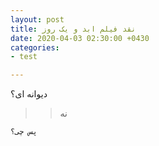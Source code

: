 ```yaml
---
layout: post
title: نقد فیلم ابد و یک روز
date: 2020-04-03 02:30:00 +0430
categories:
- test

---
```

دیوانه ای؟

> > نه

    
    
    
    
    پس چی؟